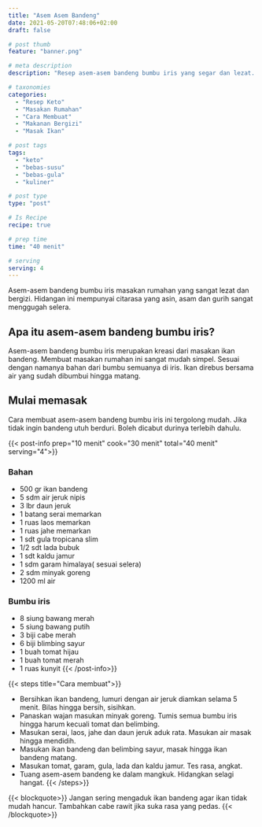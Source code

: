 ```yaml
---
title: "Asem Asem Bandeng"
date: 2021-05-20T07:48:06+02:00
draft: false

# post thumb
feature: "banner.png"

# meta description
description: "Resep asem-asem bandeng bumbu iris yang segar dan lezat. Dimasak dengan bumbu iris dari aneka rempah-rempah."

# taxonomies
categories:
  - "Resep Keto"
  - "Masakan Rumahan"
  - "Cara Membuat"
  - "Makanan Bergizi"
  - "Masak Ikan"

# post tags
tags:
  - "keto"
  - "bebas-susu"
  - "bebas-gula"
  - "kuliner"

# post type
type: "post"

# Is Recipe
recipe: true

# prep time
time: "40 menit"

# serving
serving: 4
---
```

Asem-asem bandeng bumbu iris masakan rumahan yang sangat lezat dan bergizi. Hidangan ini mempunyai citarasa yang asin, asam dan gurih sangat menggugah selera.

## Apa itu asem-asem bandeng bumbu iris?

Asem-asem bandeng bumbu iris merupakan kreasi dari masakan ikan bandeng. Membuat masakan rumahan ini sangat mudah simpel. Sesuai dengan namanya bahan dari bumbu semuanya di iris. Ikan direbus bersama air yang sudah dibumbui hingga matang.

## Mulai memasak

Cara membuat asem-asem bandeng bumbu iris ini tergolong mudah. Jika tidak ingin bandeng utuh berduri. Boleh dicabut durinya terlebih dahulu.

{{< post-info prep="10 menit" cook="30 menit" total="40 menit" serving="4">}}

### Bahan

-   500 gr ikan bandeng
-   5 sdm air jeruk nipis
-   3 lbr daun jeruk
-   1 batang serai memarkan
-   1 ruas laos memarkan
-   1 ruas jahe memarkan
-   1 sdt gula tropicana slim
-   1/2 sdt lada bubuk
-   1 sdt kaldu jamur
-   1 sdm garam himalaya( sesuai selera)
-   2 sdm minyak goreng
-   1200 ml air

### Bumbu iris

-   8 siung bawang merah
-   5 siung bawang putih
-   3 biji cabe merah
-   6 biji blimbing sayur
-   1 buah tomat hijau
-   1 buah tomat merah
-   1 ruas kunyit
{{< /post-info>}}

{{< steps title="Cara membuat">}}
-   Bersihkan ikan bandeng, lumuri dengan air jeruk diamkan selama 5 menit. Bilas hingga bersih, sisihkan.
-   Panaskan wajan masukan minyak goreng. Tumis semua bumbu iris hingga harum kecuali tomat dan belimbing.
-   Masukan serai, laos, jahe dan daun jeruk aduk rata. Masukan air masak hingga mendidih.
-   Masukan ikan bandeng dan belimbing sayur, masak hingga ikan bandeng matang.
-   Masukan tomat, garam, gula, lada dan kaldu jamur. Tes rasa, angkat.
-   Tuang asem-asem bandeng ke dalam mangkuk. Hidangkan selagi hangat.
{{< /steps>}}

{{< blockquote>}}
Jangan sering mengaduk ikan bandeng agar ikan tidak mudah hancur. Tambahkan cabe rawit jika suka rasa yang pedas.
{{< /blockquote>}}